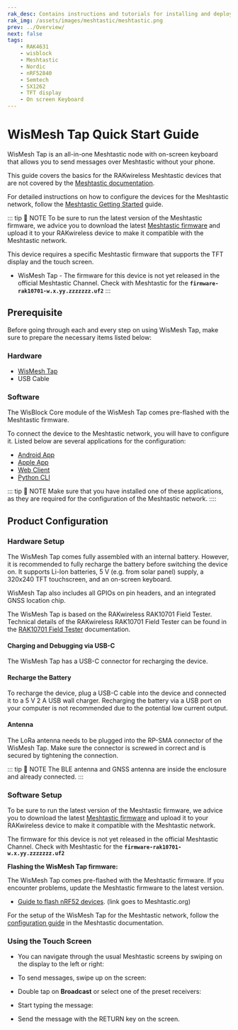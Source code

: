 ```yaml
---
rak_desc: Contains instructions and tutorials for installing and deploying your Meshtastic WisMesh Tap. For a full documentation check the documentation of Meshtastic.org
rak_img: /assets/images/meshtastic/meshtastic.png
prev: ../Overview/
next: false
tags:
    - RAK4631
    - wisblock
    - Meshtastic
    - Nordic
    - nRF52840
    - Semtech
    - SX1262
    - TFT display
    - On screen Keyboard
---
```


# WisMesh Tap Quick Start Guide

WisMesh Tap is an all-in-one Meshtastic node with on-screen keyboard that allows you to send messages over Meshtastic without your phone.

This guide covers the basics for the RAKwireless Meshtastic devices that are not covered by the <a href="https://meshtastic.org/docs/introduction/" target="_blank">Meshtastic documentation</a>. 

For detailed instructions on how to configure the devices for the Meshtastic network, follow the <a href="https://meshtastic.org/docs/getting-started/" target="_blank">Meshtastic Getting Started</a> guide.

::: tip 📝 NOTE
To be sure to run the latest version of the Meshtastic firmware, we advice you to download the latest <a href="https://meshtastic.org/downloads" target="_blank">Meshtastic firmware</a> and upload it to your RAKwireless device to make it compatible with the Meshtastic network.    

This device requires a specific Meshtastic firmware that supports the TFT display and the touch screen.

- WisMesh Tap - The firmware for this device is not yet released in the official Meshtastic Channel. Check with Meshtastic for the **`firmware-rak10701-w.x.yy.zzzzzzz.uf2`**
:::

## Prerequisite

Before going through each and every step on using WisMesh Tap, make sure to prepare the necessary items listed below:

### Hardware

- <a href="https://store.rakwireless.com/products/wismesh-tap" target="_blank">WisMesh Tap</a>
- USB Cable

### Software

The WisBlock Core module of the WisMesh Tap comes pre-flashed with the Meshtastic firmware.

To connect the device to the Meshtastic network, you will have to configure it. Listed below are several applications for the configuration:
- <a href="https://meshtastic.org/docs/category/android-app/" target="_blank">Android App</a>
- <a href="https://meshtastic.org/docs/category/apple-apps/" target="_blank">Apple App</a>
- <a href="https://meshtastic.org/docs/software/web-client/" target="_blank">Web Client</a>
- <a href="https://meshtastic.org/docs/software/python/cli/" target="_blank">Python CLI</a>

::: tip 📝 NOTE
Make sure that you have installed one of these applications, as they are required for the configuration of the Meshtastic network.
::::

## Product Configuration

### Hardware Setup

The WisMesh Tap comes fully assembled with an internal battery. However, it is recommended to fully recharge the battery before switching the device on. It supports Li-Ion batteries, 5&nbsp;V (e.g. from solar panel) supply, a 320x240 TFT touchscreen, and an on-screen keyboard.

WisMesh Tap also includes all GPIOs on pin headers, and an integrated GNSS location chip.

The WisMesh Tap is based on the RAKwireless RAK10701 Field Tester. Technical details of the RAKwireless RAK10701 Field Tester can be found in the <a href="/Product-Categories/WisNode/RAK10701-L/Datasheet/#rak10701-l-field-tester-for-lorawan-datasheet" target="_blank">RAK10701 Field Tester</a> documentation.

#### Charging and Debugging via USB-C

The WisMesh Tap has a USB-C connector for recharging the device.

#### Recharge the Battery

To recharge the device, plug a USB-C cable into the device and connected it to a 5&nbsp;V 2&nbsp;A USB wall charger. Recharging the battery via a USB port on your computer is not recommended due to the potential low current output.

#### Antenna

The LoRa antenna needs to be plugged into the RP-SMA connector of the WisMesh Tap. Make sure the connector is screwed in correct and is secured by tightening the connection.

::: tip 📝 NOTE
The BLE antenna and GNSS antenna are inside the enclosure and already connected.
:::

### Software Setup

To be sure to run the latest version of the Meshtastic firmware, we advice you to download the latest <a href="https://meshtastic.org/downloads" target="_blank">Meshtastic firmware</a> and upload it to your RAKwireless device to make it compatible with the Meshtastic network.

The firmware for this device is not yet released in the official Meshtastic Channel. Check with Meshtastic for the **`firmware-rak10701-w.x.yy.zzzzzzz.uf2`**

<b>Flashing the WisMesh Tap firmware:</b>

The WisMesh Tap comes pre-flashed with the Meshtastic firmware. If you encounter problems, update the Meshtastic firmware to the latest version.

- <a href="https://meshtastic.org/docs/getting-started/flashing-firmware/nrf52/" target="_blank">Guide to flash nRF52 devices</a>. (link goes to Meshtastic.org)

For the setup of the WisMesh Tap for the Meshtastic network, follow the <a href="https://meshtastic.org/docs/configuration/" target="_blank">configuration guide</a> in the Meshtastic documentation.

### Using the Touch Screen

- You can navigate through the usual Meshtastic screens by swiping on the display to the left or right:    

<rk-img
  src="/assets/images/meshtastic/wismesh-tap-slide-through.png"
  width="50%"
  caption="WisMesh Tap Slide through"
/>

- To send messages, swipe up on the screen:

<rk-img
  src="/assets/images/meshtastic/wismesh-tap-slide-up.png"
  width="50%"
  caption="WisMesh Tap Slide through"
/>

- Double tap on **Broadcast** or select one of the preset receivers:

<rk-img
  src="/assets/images/meshtastic/wismesh-tap-double-tap.png"
  width="50%"
  caption="WisMesh Tap Slide through"
/>

- Start typing the message:

<rk-img
  src="/assets/images/meshtastic/wismesh-tap-type.png"
  width="50%"
  caption="WisMesh Tap Slide through"
/>

- Send the message with the RETURN key on the screen.
